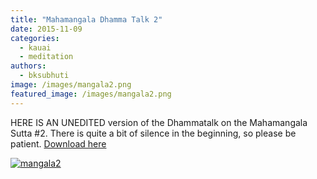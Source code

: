 ```yaml
---
title: "Mahamangala Dhamma Talk 2"
date: 2015-11-09
categories: 
  - kauai
  - meditation
authors: 
  - bksubhuti
image: /images/mangala2.png
featured_image: /images/mangala2.png
---
```


HERE IS AN UNEDITED version of the Dhammatalk on the Mahamangala Sutta #2. There is quite a bit of silence in the beginning, so please be patient. [Download here](https://archive.org/details/managala2)

[![mangala2](/images/mangala2.png)](/images/2015/11/mangala2.png)